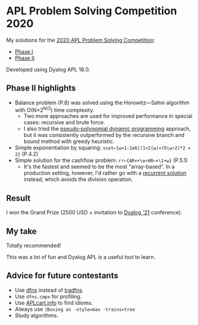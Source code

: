 # APL Problem Solving Competition 2020
  
My solutions for the [2020 APL Problem Solving Competition](https://www.dyalog.com/student-competition.htm):

- [Phase I](Contest2020_Phase1.apl)
- [Phase II](Contest2020_Phase2.dyalog)

Developed using Dyalog APL 18.0.

## Phase II highlights

 - Balance problem (P.8) was solved using the Horowitz—Sahni algorithm with O(N×2<sup>N/2</sup>) time complexity.
   - Two more approaches are used for improved performance in special cases: recursive and brute force.
   - I also tried the [pseudo-polynomial dynamic programming](https://github.com/amakukha/apl-contest-2020/blob/bd348cb8d9bb00a845d36b629d61ff415a775f51/Contest2020_Phase2.dyalog#L55) 
     approach, but it was consistently outperformed by the recursive branch and bound method with greedy heuristic.
 - Simple exponentiation by squaring: `sset←{⍵>1:1e6|(1+2|⍵)×(∇⌊⍵÷2)*2 ⋄ 2}` (P.4.2)
 - Simple solution for the cashflow problem: `rr←{AR×+\⍺÷AR←×\1+⍵}` (P.5.1)
   - It's the fastest and seemed to be the most “array-based”. In a production setting, however, I'd rather go with
     a [recurrent solution](https://github.com/amakukha/apl-contest-2020/blob/c9155e8436038cc155e8c9f966f4ab93d3c4404d/Contest2020_Phase2.dyalog#L468) instead,
     which avoids the division operation.

## Result
I won the Grand Prize (2500 USD + invitation to [Dyalog '21](https://www.dyalog.com/user-meetings/dyalog21.htm) conference).

## My take
Totally recommended!

This was a lot of fun and Dyalog APL is a useful tool to learn.

## Advice for future contestants
 - Use [dfns](https://aplwiki.com/wiki/Dfn) instead of [tradfns](https://aplwiki.com/wiki/Defined_function).
 - Use `dfns.cmpx` for profiling.
 - Use [APLcart.info](https://aplcart.info) to find idioms.
 - Always use `]Boxing on -style=max -trains=tree`
 - Study algorithms.

